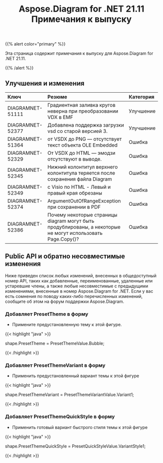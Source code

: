 ﻿---
title: Aspose.Diagram for .NET 21.11 Примечания к выпуску
type: docs
weight: 2
url: /ru/net/aspose-diagram-for-net-21-11-release-notes/
---
{{% alert color="primary" %}} 

Эта страница содержит примечания к выпуску для Aspose.Diagram for .NET 21.11.

{{% /alert %}} 
## **Улучшения и изменения**

|**Ключ**|**Резюме**|**Категория**|
|:- |:- |:- |
|DIAGRAMNET-51111|Градиентная заливка кругов неверна при преобразовании VDX в EMF|Улучшение|
|DIAGRAMNET-52377|Добавлена поддержка загрузки vsd со старой версией 3.|Улучшение|
|DIAGRAMNET-51364|от VSDX до PNG — отсутствует текст объекта OLE Embedded|Ошибка|
|DIAGRAMNET-52329|От VSDX до HTML — эмодзи отсутствуют в выводе.|Ошибка|
|DIAGRAMNET-52345|Нижний колонтитул верхнего колонтитула теряется после сохранения файла Diagram|Ошибка|
|DIAGRAMNET-52349|с Visio по HTML - Левый и правый края обрезаны|Ошибка|
|DIAGRAMNET-52374|ArgumentOutOfRangeException при сохранении в PDF|Ошибка|
|DIAGRAMNET-52386|Почему некоторые страницы diagram могут быть продублированы, а некоторые не могут использовать Page.Copy()?|Ошибка|

## **Public API и обратно несовместимые изменения**
Ниже приведен список любых изменений, внесенных в общедоступный номер API, таких как добавленные, переименованные, удаленные или устаревшие члены, а также любые несовместимые с предыдущими изменениями, внесенные в номер Aspose.Diagram for .NET. Если у вас есть сомнения по поводу каких-либо перечисленных изменений, сообщите об этом на форум поддержки Aspose.Diagram.


### **Добавляет PresetTheme в форму**
- Примените предустановленную тему к этой фигуре.

{{< highlight "java" >}}

shape.PresetTheme = PresetThemeValue.Bubble;

{{< /highlight >}}


### **Добавляет PresetThemeVariant в форму**
- Применить предустановленный вариант темы к этой фигуре

{{< highlight "java" >}}

shape.PresetThemeVariant = PresetThemeVariantValue.Variant1;

{{< /highlight >}}

### **Добавляет PresetThemeQuickStyle в форму**
- Применить готовый вариант быстрого стиля темы к этой фигуре

{{< highlight "java" >}}

 shape.PresetThemeQuickStyle = PresetQuickStyleValue.VariantStyle1;

{{< /highlight >}}

